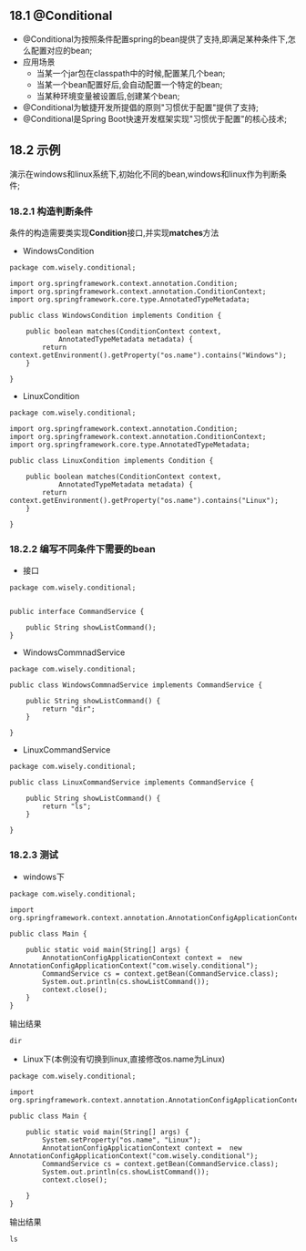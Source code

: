 ## 18.1 @Conditional
- @Conditional为按照条件配置spring的bean提供了支持,即满足某种条件下,怎么配置对应的bean;
- 应用场景
  - 当某一个jar包在classpath中的时候,配置某几个bean;
  - 当某一个bean配置好后,会自动配置一个特定的bean;
  - 当某种环境变量被设置后,创建某个bean;
- @Conditional为敏捷开发所提倡的原则"习惯优于配置"提供了支持;
- @Conditional是Spring Boot快速开发框架实现"习惯优于配置"的核心技术;

## 18.2 示例
演示在windows和linux系统下,初始化不同的bean,windows和linux作为判断条件;

### 18.2.1 构造判断条件
条件的构造需要类实现**Condition**接口,并实现**matches**方法
- WindowsCondition

```
package com.wisely.conditional;

import org.springframework.context.annotation.Condition;
import org.springframework.context.annotation.ConditionContext;
import org.springframework.core.type.AnnotatedTypeMetadata;

public class WindowsCondition implements Condition {

	public boolean matches(ConditionContext context,
			AnnotatedTypeMetadata metadata) {
		return context.getEnvironment().getProperty("os.name").contains("Windows");
	}

}

```
- LinuxCondition

```
package com.wisely.conditional;

import org.springframework.context.annotation.Condition;
import org.springframework.context.annotation.ConditionContext;
import org.springframework.core.type.AnnotatedTypeMetadata;

public class LinuxCondition implements Condition {

	public boolean matches(ConditionContext context,
			AnnotatedTypeMetadata metadata) {
		return context.getEnvironment().getProperty("os.name").contains("Linux");
	}

}

```

### 18.2.2 编写不同条件下需要的bean

- 接口

```
package com.wisely.conditional;


public interface CommandService {

	public String showListCommand();
}

```

- WindowsCommnadService

```
package com.wisely.conditional;

public class WindowsCommnadService implements CommandService {

	public String showListCommand() {
		return "dir";
	}

}

```

- LinuxCommandService

```
package com.wisely.conditional;

public class LinuxCommandService implements CommandService {

	public String showListCommand() {
		return "ls";
	}

}

```

### 18.2.3 测试

- windows下

```
package com.wisely.conditional;

import org.springframework.context.annotation.AnnotationConfigApplicationContext;

public class Main {

	public static void main(String[] args) {
		AnnotationConfigApplicationContext context =  new AnnotationConfigApplicationContext("com.wisely.conditional");
		CommandService cs = context.getBean(CommandService.class);
		System.out.println(cs.showListCommand());
		context.close();
	}
}

```

输出结果

```
dir
```

- Linux下(本例没有切换到linux,直接修改os.name为Linux)

```
package com.wisely.conditional;

import org.springframework.context.annotation.AnnotationConfigApplicationContext;

public class Main {

	public static void main(String[] args) {
		System.setProperty("os.name", "Linux");
		AnnotationConfigApplicationContext context =  new AnnotationConfigApplicationContext("com.wisely.conditional");
		CommandService cs = context.getBean(CommandService.class);
		System.out.println(cs.showListCommand());
		context.close();

	}
}

```

输出结果
```
ls
```
